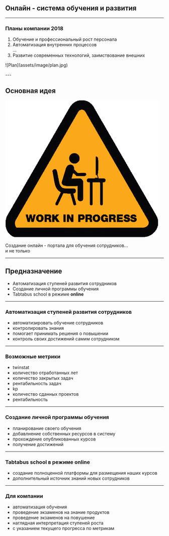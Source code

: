 
## Онлайн - система обучения и развития

---

### Планы компании 2018

1. Обучение и профессиональный рост персонала
2. Автоматизация внутренних процессов<br />
...
4. Развитие современных технологий, заимствование внешних

<p class = 'b-img-plan'>
![Plan](assets/image/plan.jpg)
</p>
---

## Основная идея

![Work_In_Progress](assets/image/Work_In_Progress.png)

Создание онлайн - портала для обучения сотрудников...
<br/> и не только

---
## Предназначение
- Автоматизация ступеней развития сотрудников
- Создание личной программы обучения
- Tabtabus school в режиме <b>online</b>

---
### Автоматизация ступеней развития сотрудников

- автоматизировать обучение сотрудников
- контролировать знания
- помогает принимать решения о повышении
- контроль своих достижений самим сотрудником

---
### Возможные метрики

- twinstat
 - количество отработанных лет
 - количество закрытых задач
 - рентабильность задач
- kp
 - количество сданных проектов
 - рентабильность
 
---
### Создание личной программы обучения

 - планирование своего обучения
 - добавлнение собственных ресурсов в систему
 - прохождение опубликованных курсов
 - получение достижений
---
### Tabtabus school в режиме <b>online</b>

 - создание полноценной платформы для размещения наших курсов
 - дополнительный источник знаний новых сотрудников

---
### Для компании

- автоматизация обучения
- проведение экзаменов на знание продуктов
- проведение экзаменов на повушение
- наглядная интерпретация ступеней роста
 - с указанием текущего прогресса по метрикам

